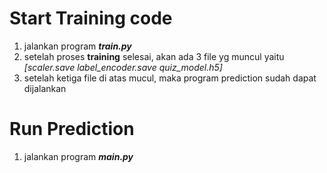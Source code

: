 # Start Training code
1. jalankan program ***train.py***
2. setelah proses **training** selesai, akan ada 3 file yg muncul yaitu *[scaler.save label_encoder.save quiz_model.h5]*
3. setelah ketiga file di atas mucul, maka program prediction sudah dapat dijalankan

# Run Prediction
1. jalankan program ***main.py***